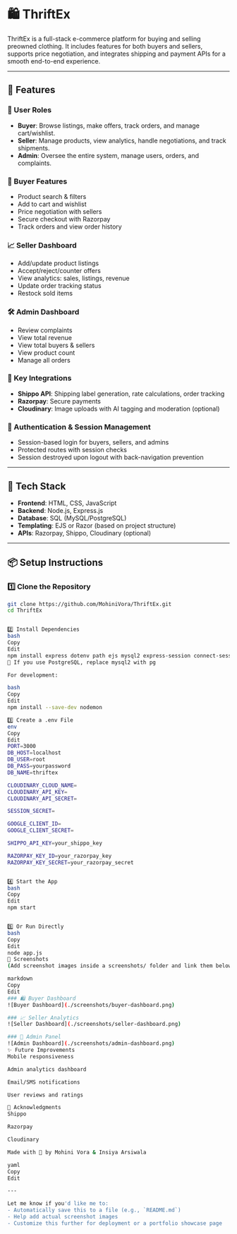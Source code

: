 # 🛍️ ThriftEx

ThriftEx is a full-stack e-commerce platform for buying and selling preowned clothing. It includes features for both buyers and sellers, supports price negotiation, and integrates shipping and payment APIs for a smooth end-to-end experience.

---

## 🚀 Features

### 👤 User Roles
- **Buyer**: Browse listings, make offers, track orders, and manage cart/wishlist.
- **Seller**: Manage products, view analytics, handle negotiations, and track shipments.
- **Admin**: Oversee the entire system, manage users, orders, and complaints.

### 🛒 Buyer Features
- Product search & filters  
- Add to cart and wishlist  
- Price negotiation with sellers  
- Secure checkout with Razorpay  
- Track orders and view order history  

### 📈 Seller Dashboard
- Add/update product listings  
- Accept/reject/counter offers  
- View analytics: sales, listings, revenue  
- Update order tracking status  
- Restock sold items  

### 🛠️ Admin Dashboard
- Review complaints  
- View total revenue  
- View total buyers & sellers  
- View product count  
- Manage all orders  

### 🔄 Key Integrations
- **Shippo API**: Shipping label generation, rate calculations, order tracking  
- **Razorpay**: Secure payments  
- **Cloudinary**: Image uploads with AI tagging and moderation (optional)  

### 🔐 Authentication & Session Management
- Session-based login for buyers, sellers, and admins  
- Protected routes with session checks  
- Session destroyed upon logout with back-navigation prevention  

---

## 🧰 Tech Stack

- **Frontend**: HTML, CSS, JavaScript  
- **Backend**: Node.js, Express.js  
- **Database**: SQL (MySQL/PostgreSQL)  
- **Templating**: EJS or Razor (based on project structure)  
- **APIs**: Razorpay, Shippo, Cloudinary (optional)  

---

## 📦 Setup Instructions

### 1️⃣ Clone the Repository

```bash
git clone https://github.com/MohiniVora/ThriftEx.git
cd ThriftEx


2️⃣ Install Dependencies
bash
Copy
Edit
npm install express dotenv path ejs mysql2 express-session connect-session-sequelize razorpay shippo multer cloudinary body-parser cookie-parser
📝 If you use PostgreSQL, replace mysql2 with pg

For development:

bash
Copy
Edit
npm install --save-dev nodemon

3️⃣ Create a .env File
env
Copy
Edit
PORT=3000
DB_HOST=localhost
DB_USER=root
DB_PASS=yourpassword
DB_NAME=thriftex

CLOUDINARY_CLOUD_NAME=
CLOUDINARY_API_KEY=
CLOUDINARY_API_SECRET=

SESSION_SECRET=

GOOGLE_CLIENT_ID=
GOOGLE_CLIENT_SECRET=

SHIPPO_API_KEY=your_shippo_key

RAZORPAY_KEY_ID=your_razorpay_key
RAZORPAY_KEY_SECRET=your_razorpay_secret


4️⃣ Start the App
bash
Copy
Edit
npm start


5️⃣ Or Run Directly
bash
Copy
Edit
node app.js
📸 Screenshots
(Add screenshot images inside a screenshots/ folder and link them below)

markdown
Copy
Edit
### 🛍️ Buyer Dashboard
![Buyer Dashboard](./screenshots/buyer-dashboard.png)

### 📈 Seller Analytics
![Seller Dashboard](./screenshots/seller-dashboard.png)

### 🧾 Admin Panel
![Admin Dashboard](./screenshots/admin-dashboard.png)
✨ Future Improvements
Mobile responsiveness

Admin analytics dashboard

Email/SMS notifications

User reviews and ratings

🙌 Acknowledgments
Shippo

Razorpay

Cloudinary

Made with 💚 by Mohini Vora & Insiya Arsiwala 

yaml
Copy
Edit

---

Let me know if you'd like me to:
- Automatically save this to a file (e.g., `README.md`)
- Help add actual screenshot images
- Customize this further for deployment or a portfolio showcase page






